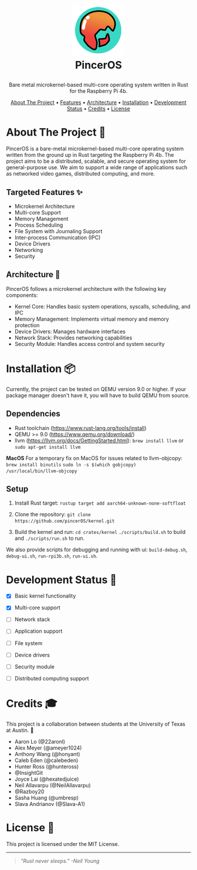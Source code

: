 <!-- LOGO -->
<br />
<h1>
<p align="center">
  <img src="/img/pinceros.svg" alt="Logo" width="140" height="140">
  <br>PincerOS
</h1>
  <p align="center">
    Bare metal microkernel-based multi-core operating system written in Rust for the Raspberry Pi 4b.
    <br />
    </p>
</p>
<p align="center">
  <a href="#about-the-project-">About The Project</a> •
  <a href="#targeted-features-">Features</a> •
  <a href="#architecture-">Architecture</a> •
  <a href="#installation-">Installation</a> •
  <a href="#development-status-">Development Status</a> •
  <a href="#credits-">Credits</a> •
  <a href="#license-">License</a>
</p>  

<!--
<p align="center">
  add clip here when we have something cool to show
![screenshot](clip.gif)
</p>                                                                                                                             
                                                                                                                                                      

                                                                                                                                                      -->
# About The Project 🦀

PincerOS is a bare-metal microkernel-based multi-core operating system written from the ground up in Rust targeting the Raspberry Pi 4b. The project aims to be a distributed, scalable, and secure operating system for general-purpose use. We aim to support a wide range of applications such as networked video games, distributed computing, and more.

## Targeted Features ✨

- Microkernel Architecture
- Multi-core Support
- Memory Management
- Process Scheduling
- File System with Journaling Support
- Inter-process Communication (IPC)
- Device Drivers
- Networking
- Security

## Architecture 📐
PincerOS follows a microkernel architecture with the following key components:

- Kernel Core: Handles basic system operations, syscalls, scheduling, and IPC
- Memory Management: Implements virtual memory and memory protection
- Device Drivers: Manages hardware interfaces
- Network Stack: Provides networking capabilities
- Security Module: Handles access control and system security

# Installation 📦
Currently, the project can be tested on QEMU version 9.0 or higher. If your package manager doesn't have it, you will have to build QEMU from source.

## Dependencies
- Rust toolchain (https://www.rust-lang.org/tools/install)
- QEMU >= 9.0 (https://www.qemu.org/download/)
- llvm (https://llvm.org/docs/GettingStarted.html):
```brew install llvm``` or ```sudo apt-get install llvm```

**MacOS**
For a temporary fix on MacOS for issues related to llvm-objcopy:
```brew install binutils```
```sudo ln -s $(which gobjcopy) /usr/local/bin/llvm-objcopy```

## Setup
1. Install Rust target:
```rustup target add aarch64-unknown-none-softfloat```

2. Clone the repository:
```git clone https://github.com/pincerOS/kernel.git```

3. Build the kernel and run:
```cd crates/kernel```
```./scripts/build.sh``` to build and
```./scripts/run.sh``` to run.

We also provide scripts for debugging and running with ui:
`build-debug.sh`, `debug-ui.sh`, `run-rpi3b.sh`, `run-ui.sh`.


# Development Status 🚧

- [x] Basic kernel functionality
- [x] Multi-core support
- [ ] Network stack
- [ ] Application support
- [ ] File system
- [ ] Device drivers
- [ ] Security module
- [ ] Distributed computing support


# Credits 🎓
This project is a collaboration between students at the University of Texas at Austin. 🤘

- Aaron Lo (@22aronl)
- Alex Meyer (@ameyer1024)
- Anthony Wang (@honyant)
- Caleb Eden (@calebeden)
- Hunter Ross (@hunteross)
- @InsightGit
- Joyce Lai (@hexatedjuice)
- Neil Allavarpu (@NeilAllavarpu)
- @Razboy20
- Sasha Huang (@umbresp)
- Slava Andrianov (@Slava-A1)

# License 📝

This project is licensed under the MIT License.

---

> _"Rust never sleeps." -Neil Young_
